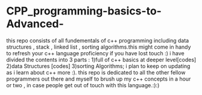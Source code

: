 # CPP_programming-basics-to-Advanced-
this repo consists of all fundementals of c++ programming including data structures , stack , linked list , sorting algorithms.this might come in handy to refresh your c++ language proficiency if you have lost touch :)
i have divided the contents into 3 parts : 1)full of c++ basics at deeper level[codes] 
                                           2)data Structures [codes]
                                           3)sorting Algorithms;
i plan to keep on updating as i learn about c++ more :).
this repo is dedicated to  all the other fellow programmers out there and myself to brush up my c++ concepts in a hour or two , in case people get out of touch with this language.:):)

                                           
                                           
